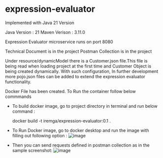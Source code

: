 # expression-evaluator

Implemented with Java 21 Version

Java Version : 21
Maven Verison : 3.11.0

Expression Evaluator microservice runs on port 8080

Technical Document is in the project
Postman Collection is in the project

Under resource/dynamicModel there is a Customer.json file.This file is being read when loading project at the first time and Customer Object is being created dynamically. 
With such configuration, In further development more pojo.json files can be added to extend the expression evaluator functionality.

Docker File has been created. To Run the container follow below commmands
- To build docker image, go to project directory in terminal and run below command :
  
  docker build -t iremga/expression-evaluator:0.1 .

- To Run Docker image, go to docker desktop and run the image with filling out following option :
  ![image](https://github.com/IremGA/expression-evaluator/assets/21036082/6d973c8d-ab9a-46a5-aca2-553ee9f2a050)

- Then you can send requests defined in postman collection as in the sample screenshot:
  ![image](https://github.com/IremGA/expression-evaluator/assets/21036082/c4a10b8a-9567-49c0-a036-4b9a3bae3c43)


